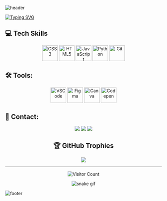 ![header](https://capsule-render.vercel.app/api?type=waving&color=0db50c&height=180&section=header&text=Welcome%20to%20my%20GitHub!&fontSize=60&fontColor=161b22&stroke=FFFFFF&strokeWidth=.5&animation=fadeIn)

[![Typing SVG](https://readme-typing-svg.herokuapp.com/?color=0DB50CFF&size=35&center=true&vCenter=true&width=1000&lines=Welcome+to+my+GitHub!;I+am+Emerson+Batista;I'm+from+Brazil;I+am+a+computer+engineering+student+at+UFRPE)](https://git.io/typing-svg)

<!-- <div align="center">  
  <img width="49%" height="195px" src="https://github-readme-stats.vercel.app/api?username=emersongg21&show_icons=true&count_private=true&hide_border=true&title_color=0DB50CFF&icon_color=0DB50CFF&text_color=c9d1d9&bg_color=0d1117" alt="Karol Araújo github stats" /> 
  <img width="41%" height="195px" src="https://github-readme-stats.vercel.app/api/top-langs/?username=emersongg21&layout=compact&hide_border=true&title_color=0DB50CFF&text_color=999999&bg_color=0d1117" />
</div> -->


## 💻 Tech Skills

  <div style="display: inline_block" align="center" border="none">
    <img src="https://cdn.jsdelivr.net/gh/devicons/devicon/icons/css3/css3-plain.svg" width="50" height="50" alt="CSS3"/>
    <img src="https://cdn.jsdelivr.net/gh/devicons/devicon/icons/html5/html5-plain.svg" width="50" height="50" alt="HTML5"/>
    <img src="https://cdn.jsdelivr.net/gh/devicons/devicon/icons/javascript/javascript-plain.svg" width="50" height="50" alt="JavaScript"/>
    <img src="https://cdn.jsdelivr.net/gh/devicons/devicon/icons/python/python-original.svg" width="50" height="50" alt="Python"/>
    <img src="https://cdn.jsdelivr.net/gh/devicons/devicon/icons/git/git-plain.svg" width="50" height="50" alt="Git"/>
  </div>

## 🛠️ Tools:

  <div style="display: inline_block" align="center">
    <img src="https://cdn.jsdelivr.net/gh/devicons/devicon/icons/vscode/vscode-original.svg" width="50" height="50" alt="VSCode"/>
    <img src="https://cdn.jsdelivr.net/gh/devicons/devicon/icons/figma/figma-original.svg" width="50" height="50" alt="Figma"/>
    <img src="https://cdn.jsdelivr.net/gh/devicons/devicon/icons/canva/canva-original.svg" width="50" height="50" alt="Canva"/>
    <img src="https://cdn.jsdelivr.net/gh/devicons/devicon/icons/codepen/codepen-plain.svg" width="50" height="50" alt="Codepen"/>           
  </div>         
  
<!-- ## 📚 Currently studying:
![JavaScript](https://img.shields.io/badge/-JavaScript-0D1117?style=for-the-badge&logo=javascript&labelColor=0D1117&textColor=0D1117)&nbsp;
![Node.JS](https://img.shields.io/badge/-Node.JS-0D1117?style=for-the-badge&logo=node.js&labelColor=0D1117&textColor=0D1117)&nbsp; -->

## 📧 Contact:
  <div style="display: inline_block" align="center">
    <a href = "mailto:emerson.dev21@gmail.com"><img src="https://img.shields.io/badge/Gmail-D14836?style=for-the-badge&logo=gmail&logoColor=white" target="_blank"></a>
    <a href="[https://instagram.com/elias.vito13](https://www.instagram.com/emerson.gg21/)" target="_blank"><img src="https://img.shields.io/badge/-Instagram-%23E4405F?style=for-the-badge&logo=instagram&logoColor=white"></a>
    <a href="https://www.linkedin.com/in/emerson-batista-937826218/" target="_blank"><img src="https://img.shields.io/badge/-LinkedIn-%230077B5?style=for-the-badge&logo=linkedin&logoColor=white"></a>
  
  ## 🏆 GitHub Trophies
![](https://github-profile-trophy.vercel.app/?username=emersongg21&theme=matrix&no-frame=false&no-bg=true&margin-w=4)

---
<!--   [![](https://visitcount.itsvg.in/api?id=emersongg21&icon=2&color=12)](https://visitcount.itsvg.in) -->
  ![Visitor Count](https://profile-counter.glitch.me/{emersongg21}/count.svg)

    
  ![snake gif](https://github.com/emersongg21/emersongg21/blob/output/github-contribution-grid-snake.svg)
  </div>

<!--   <img width=100% src="https://capsule-render.vercel.app/api?type=waving&color=00bfbf&height=120&section=footer"/> -->
  
  ![footer](https://capsule-render.vercel.app/api?type=waving&color=0db50c&height=180&section=footer&text=Thanks%20for%20visit%20me!&fontSize=60&fontColor=161b22&stroke=FFFFFF&strokeWidth=.5&animation=fadeIn)
